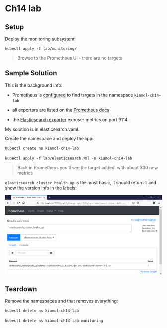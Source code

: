 # Ch14 lab

## Setup

Deploy the monitoring subsystem:

```
kubectl apply -f lab/monitoring/
```

> Browse to the Prometheus UI - there are no targets

## Sample Solution

This is the background info:

- Prometheus is [configured](./monitoring/prometheus-config.yaml) to find targets in the namespace `kiamol-ch14-lab`

- all exporters are listed on the [Prometheus docs](https://prometheus.io/docs/instrumenting/exporters/)

- the [Elasticsearch exporter](https://github.com/justwatchcom/elasticsearch_exporter) exposes metrics on port 9114.

My solution is in [elasticsearch.yaml](./solution/elasticsearch.yaml).

Create the namespace and deploy the app:

```
kubectl create ns kiamol-ch14-lab

kubectl apply -f lab/elasticsearch.yml -n kiamol-ch14-lab
```

> Back in Prometheus you'll see the target added, with about 300 new metrics

`elasticsearch_cluster_health_up` is the most basic, it should return `1` and show the version info in the labels:

![Prometheus metrics from the Elasticsearch exporter](./docs/prometheus.png)

## Teardown

Remove the namespaces and that removes everything:

```
kubectl delete ns kiamol-ch14-lab

kubectl delete ns kiamol-ch14-lab-monitoring
```